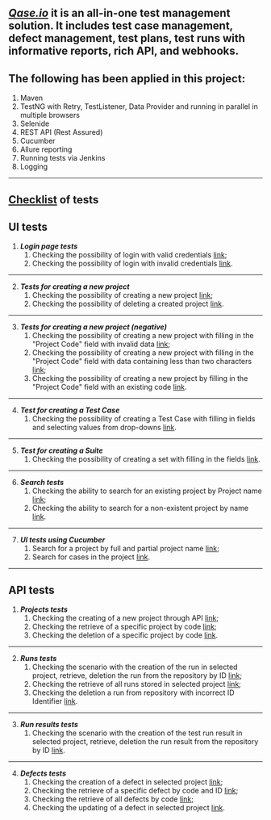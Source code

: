## *[Qase.io](https://app.qase.io/login)* it is an all-in-one test management solution. It includes test case management, defect management, test plans, test runs with informative reports, rich API, and webhooks.
## The following has been applied in this project:
1. Maven
2. TestNG with Retry, TestListener, Data Provider and running in parallel in multiple browsers
3. Selenide
4. REST API (Rest Assured)
5. Cucumber
6. Allure reporting
7. Running tests via Jenkins
8. Logging
***
## [Checklist](https://app.qase.io/project/ATQI) of tests
## UI tests
1. ***Login page tests***
    1. Checking the possibility of login with valid credentials [link](https://app.qase.io/case/ATQI-1);
    2. Checking the possibility of login with invalid credentials [link](https://app.qase.io/case/ATQI-2).
***
2. ***Tests for creating a new project***
    1. Checking the possibility of creating a new project [link](https://app.qase.io/case/ATQI-3);
    2. Checking the possibility of deleting a created project [link](https://app.qase.io/case/ATQI-4).
***
3. ***Tests for creating a new project (negative)***
    1. Checking the possibility of creating a new project with filling in the "Project Code" field
   with invalid data [link](https://app.qase.io/case/ATQI-5);
    2. Checking the possibility of creating a new project with filling in the "Project Code" field
   with data containing less than two characters [link](https://app.qase.io/case/ATQI-6); 
    3. Checking the possibility of creating a new project by filling in the "Project Code" field 
   with an existing code [link](https://app.qase.io/case/ATQI-7).
***
4. ***Test for creating a Test Case***
    1. Checking the possibility of creating a Test Case 
   with filling in fields and selecting values from drop-downs [link](https://app.qase.io/case/ATQI-8).
***   
5. ***Test for creating a Suite***
    1. Checking the possibility of creating a set with filling in the fields [link](https://app.qase.io/case/ATQI-9).
***
6. ***Search tests***
    1. Checking the ability to search for an existing project by Project name [link](https://app.qase.io/case/ATQI-10);
    2. Checking the ability to search for a non-existent project by name [link](https://app.qase.io/case/ATQI-11).
***
7. ***UI tests using Cucumber***
    1. Search for a project by full and partial project name [link](https://app.qase.io/case/ATQI-12);
    2. Search for cases in the project [link](https://app.qase.io/case/ATQI-13).
***
## API tests
1. ***Projects tests***
    1. Checking the creating of a new project through API [link](https://app.qase.io/case/ATQI-14);
    2. Checking the retrieve of a specific project by code [link](https://app.qase.io/case/ATQI-15);
    3. Checking the deletion of a specific project by code [link](https://app.qase.io/case/ATQI-16).
***   
2. ***Runs tests***
    1. Checking the scenario with the creation of the run in selected project, retrieve, 
   deletion the run from the repository by ID [link](https://app.qase.io/case/ATQI-17);
    2. Checking the retrieve of all runs stored in selected project [link](https://app.qase.io/case/ATQI-18);
    3. Checking the deletion a run from repository with incorrect ID Identifier [link](https://app.qase.io/case/ATQI-19).
***
3. ***Run results tests***
    1. Checking the scenario with the creation of the test run result 
   in selected project, retrieve, deletion the run result from the repository by ID [link](https://app.qase.io/case/ATQI-20).
***   
4. ***Defects tests***
    1. Checking the creation of a defect in selected project [link](https://app.qase.io/case/ATQI-21);
    2. Checking the retrieve of a specific defect by code and ID [link](https://app.qase.io/case/ATQI-22);
    3. Checking the retrieve of all defects by code [link](https://app.qase.io/case/ATQI-23);
    4. Checking the updating of a defect in selected project [link](https://app.qase.io/case/ATQI-24).
